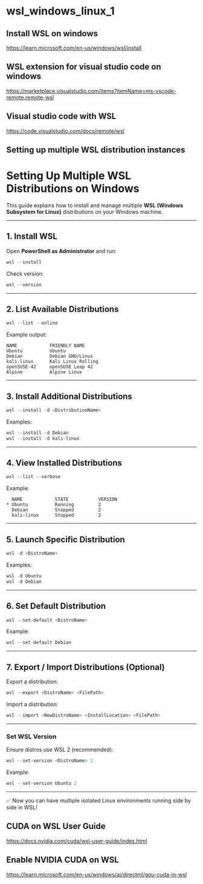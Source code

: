 # wsl_windows_linux_1

## Install WSL on windows
https://learn.microsoft.com/en-us/windows/wsl/install

## WSL extension for visual studio code on windows
https://marketplace.visualstudio.com/items?itemName=ms-vscode-remote.remote-wsl

## Visual studio code with WSL
https://code.visualstudio.com/docs/remote/wsl


## Setting up multiple WSL distribution instances

# Setting Up Multiple WSL Distributions on Windows

This guide explains how to install and manage multiple **WSL (Windows Subsystem for Linux)** distributions on your Windows machine.

---

## 1. Install WSL

Open **PowerShell as Administrator** and run:

```powershell
wsl --install
```

Check version:

```powershell
wsl --version
```

---

## 2. List Available Distributions

```powershell
wsl --list --online
```

Example output:

```
NAME            FRIENDLY NAME
Ubuntu          Ubuntu
Debian          Debian GNU/Linux
kali-linux      Kali Linux Rolling
openSUSE-42     openSUSE Leap 42
Alpine          Alpine Linux
```

---

## 3. Install Additional Distributions

```powershell
wsl --install -d <DistributionName>
```

Examples:

```powershell
wsl --install -d Debian
wsl --install -d kali-linux
```

---

## 4. View Installed Distributions

```powershell
wsl --list --verbose
```

Example:

```
  NAME            STATE           VERSION
* Ubuntu          Running         2
  Debian          Stopped         2
  kali-linux      Stopped         2
```

---

## 5. Launch Specific Distribution

```powershell
wsl -d <DistroName>
```

Examples:

```powershell
wsl -d Ubuntu
wsl -d Debian
```

---

## 6. Set Default Distribution

```powershell
wsl --set-default <DistroName>
```

Example:

```powershell
wsl --set-default Debian
```

---

## 7. Export / Import Distributions (Optional)

Export a distribution:

```powershell
wsl --export <DistroName> <FilePath>
```

Import a distribution:

```powershell
wsl --import <NewDistroName> <InstallLocation> <FilePath>
```

---

### Set WSL Version

Ensure distros use WSL 2 (recommended):

```powershell
wsl --set-version <DistroName> 2
```

Example:

```powershell
wsl --set-version Ubuntu 2
```

---

✅ Now you can have multiple isolated Linux environments running side by side in WSL!


## CUDA on WSL User Guide
https://docs.nvidia.com/cuda/wsl-user-guide/index.html


## Enable NVIDIA CUDA on WSL
https://learn.microsoft.com/en-us/windows/ai/directml/gpu-cuda-in-wsl
